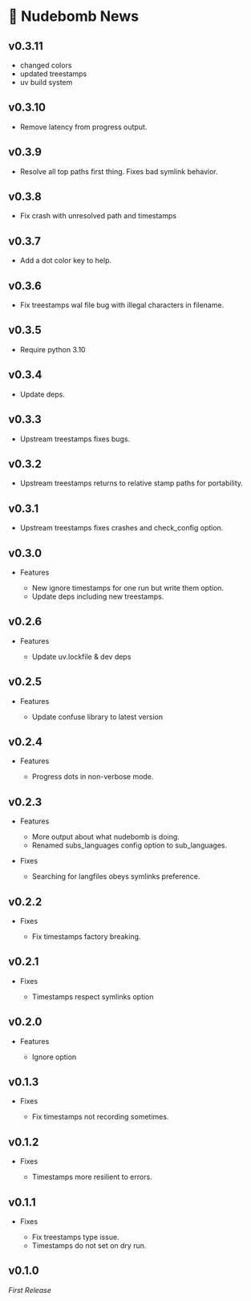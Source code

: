 # 📰 Nudebomb News

## v0.3.11

- changed colors
- updated treestamps
- uv build system

## v0.3.10

- Remove latency from progress output.

## v0.3.9

- Resolve all top paths first thing. Fixes bad symlink behavior.

## v0.3.8

- Fix crash with unresolved path and timestamps

## v0.3.7

- Add a dot color key to help.

## v0.3.6

- Fix treestamps wal file bug with illegal characters in filename.

## v0.3.5

- Require python 3.10

## v0.3.4

- Update deps.

## v0.3.3

- Upstream treestamps fixes bugs.

## v0.3.2

- Upstream treestamps returns to relative stamp paths for portability.

## v0.3.1

- Upstream treestamps fixes crashes and check_config option.

## v0.3.0

- Features

  - New ignore timestamps for one run but write them option.
  - Update deps including new treestamps.

## v0.2.6

- Features

  - Update uv.lockfile & dev deps

## v0.2.5

- Features

  - Update confuse library to latest version

## v0.2.4

- Features

  - Progress dots in non-verbose mode.

## v0.2.3

- Features

  - More output about what nudebomb is doing.
  - Renamed subs_languages config option to sub_languages.

- Fixes

  - Searching for langfiles obeys symlinks preference.

## v0.2.2

- Fixes

  - Fix timestamps factory breaking.

## v0.2.1

- Fixes

  - Timestamps respect symlinks option

## v0.2.0

- Features

  - Ignore option

## v0.1.3

- Fixes

  - Fix timestamps not recording sometimes.

## v0.1.2

- Fixes

  - Timestamps more resilient to errors.

## v0.1.1

- Fixes

  - Fix treestamps type issue.
  - Timestamps do not set on dry run.

## v0.1.0

_First Release_
